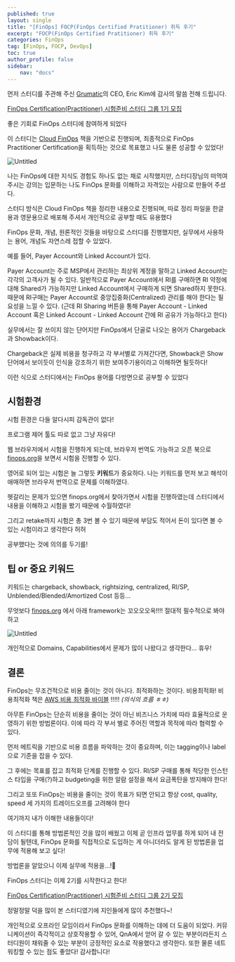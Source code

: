 ```yaml
---
published: true
layout: single
title: "[FinOps] FOCP(FinOps Certified Pratitioner) 취득 후기"
excerpt: "FOCP(FinOps Certified Pratitioner) 취득 후기"
categories: FinOps
tag: [FinOps, FOCP, DevOps]
toc: true
author_profile: false
sidebar:
    nav: "docs"
---
```


먼저 스터디를 주관해 주신 [Grumatic](https://www.costclipper.io/)의 CEO, Eric Kim에 감사의 말씀 전해 드립니다.

[FinOps Certification(Practitioner) 시험준비 스터디 그룹 1기 모집](https://www.notion.so/FinOps-Certification-Practitioner-1-8e11cbef565c4a8eb4bd435c063c8537?pvs=21) 

좋은 기회로 FinOps 스터디에 참여하게 되었다

이 스터디는 [Cloud FinOps](https://m.hanbit.co.kr/store/books/book_view.html?p_code=B6403412680) 책을 기반으로 진행되며, 최종적으로 FinOps Practitioner Certification을 획득하는 것으로 목표했고 나도 물론 성공할 수 있었다!

![Untitled](FOCP(FinOps%20Certified%20Pratitioner)%20%E1%84%8E%E1%85%B1%E1%84%83%E1%85%B3%E1%86%A8%20%E1%84%92%E1%85%AE%E1%84%80%E1%85%B5%202df8d87129db4d96a5a87ac8c670c82b/Untitled.png)

나는 FinOps에 대한 지식도 경험도 하나도 없는 채로 시작했지만, 스터디장님의 떠먹여주시는 강의는 입문하는 나도 FinOps 문화를 이해하고 자격있는 사람으로 만들어 주셨다.

스터디 방식은 Cloud FinOps 책을 정리한 내용으로 진행되며, 따로 정리 파일을 한글용과 영문용으로 배포해 주셔서 개인적으로 공부할 때도 유용했다

FinOps 문화, 개념, 원론적인 것들을 바탕으로 스터디를 진행했지만, 실무에서 사용하는 용어, 개념도 자연스레 접할 수 있었다.

예를 들어, Payer Account와 Linked Account가 있다.

Payer Account는 주로 MSP에서 관리하는 최상위 계정을 말하고 Linked Account는 각각의 고객사가 될 수 있다. 일반적으로 Payer Account에서 RI를 구매하면 RI 약정에 대해 Shared가 가능하지만 Linked Account에서 구매하게 되면 Shared하지 못한다. 때문에 RI구매는 Payer Account로 중앙집중화(Centralized) 관리를 해야 한다는 필요성을 느낄 수 있다. (근데 RI Sharing 버튼을 통해 Payer Account - Linked Account 혹은 Linked Account - Linked Account 간에 RI 공유가 가능하다고 한다)

실무에서는 잘 쓰이지 않는 단어지만 FinOps에서 단골로 나오는 용어가 Chargeback과 Showback이다. 

Chargeback은 실제 비용을 청구하고 각 부서별로 가져간다면, Showback은 Show 단어에서 보이듯이 인식을 강조하기 위한 보여주기용이라고 이해하면 될듯하다!

이런 식으로 스터디에서는 FinOps 용어를 다방면으로 공부할 수 있었다

## 시험환경

시험 환경은 다들 알다시피 감독관이 없다!

프로그램 제어 툴도 따로 없고 그냥 자유다!

웹 브라우저에서 시험을 진행하게 되는데, 브라우저 번역도 가능하고 오픈 북으로 [finops.org](http://finops.org)을 보면서 시험을 진행할 수 있다.

영어로 되어 있는 시험은 늘 그렇듯 **키워드**가 중요하다. 나는 키워드를 먼저 보고 해석이 애매하면 브라우저 번역으로 문제를 이해하였다.

헷갈리는 문제가 있으면 finops.org에서 찾아가면서 시험을 진행하였는데 스터디에서 내용을 이해하고 시험을 봤기 때문에 수월하였다!

그리고 retake까지 시험은 총 3번 볼 수 있기 때문에 부담도 적어서 돈이 있다면 볼 수 있는 시험이라고 생각한다 허허

공부했다는 것에 의의를 두기를!

## 팁 or 중요 키워드

키워드는 chargeback, showback, rightsizing, centralized, RI/SP, Unblended/Blended/Amortized Cost 등등…

무엇보다 [finops.org](http://finops.org) 에서 아래 framework는 꼬오오오옥!!!! 절대적 필수적으로 봐야하고

![Untitled](FOCP(FinOps%20Certified%20Pratitioner)%20%E1%84%8E%E1%85%B1%E1%84%83%E1%85%B3%E1%86%A8%20%E1%84%92%E1%85%AE%E1%84%80%E1%85%B5%202df8d87129db4d96a5a87ac8c670c82b/Untitled%201.png)

개인적으로 Domains, Capabilities에서 문제가 많이 나왔다고 생각한다… 휴우!

## 결론

FinOps는 무조건적으로 비용 줄이는 것이 아니다. 최적화하는 것이다. 비용최적화! 비용최적화 책은 [AWS 비용 최적화 바이블](https://product.kyobobook.co.kr/detail/S000061585516) !!!!! *(의식의 흐름 ㅎㅎ)*

아무튼 FinOps는 단순히 비용을 줄이는 것이 아닌 비즈니스 가치에 따라 효율적으로 운영하기 위한 방법론이다. 이에 따라 각 부서 별로 주어진 역할과 목적에 따라 협력할 수 있다.

먼저 메트릭을 기반으로 비용 흐름을 파악하는 것이 중요하며, 이는 tagging이나 label으로 기준을 잡을 수 있다.

그 후에는 목표를 잡고 최적화 단계를 진행할 수 있다. RI/SP 구매를 통해 적당한 인스턴스 타입을 구매(?)하고 budgeting을 위한 알람 설정을 해서 요금폭탄을 방지해야 한다!

그리고 또또 FinOps는 비용을 줄이는 것이 목표가 되면 안되고 항상 cost, quality, speed 세 가지의 트레이드오프를 고려해야 한다

여기까지 내가 이해한 내용들이다!

이 스터디를 통해 방법론적인 것을 많이 배웠고 이제 곧 인프라 업무를 하게 되어 내 전담이 될텐데, FinOps 문화를 직접적으로 도입하는 게 아니더라도 알게 된 방법론을 업무에 적용해 보고 싶다!

방법론을 알았으니 이제 실무에 적용을…!🥺

FinOps 스터디는 이제 2기를 시작한다고 한다!

[FinOps Certification(Practitioner) 시험준비 스터디 그룹 2기 모집](https://www.notion.so/FinOps-Certification-Practitioner-2-aeacb75fb2204279b9851640c2241318?pvs=21) 

정말정말 덕을 많이 본 스터디였기에 지인들에게 많이 추천했다~!

개인적으로 오프라인 모임이라서 FinOps 문화를 이해하는 데에 더 도움이 되었다. 커뮤니케이션이 즉각적이고 상호작용할 수 있어, QnA에서 얻어 갈 수 있는 부분이라든지 스터디원이 채워줄 수 있는 부분이 긍정적인 요소로 작용했다고 생각한다. 또한 물론 네트워킹할 수 있는 점도 좋았다! 감사합니다!